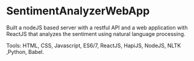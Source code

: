 # SentimentAnalyzerWebApp

Built a nodeJS based server with a restful API and a web application with ReactJS that analyzes the sentiment using natural language processing.

Tools: HTML, CSS, Javascript, ES6/7, ReactJS, HapiJS, NodeJS, NLTK ,Python, Babel.
